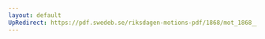 ```yaml
---
layout: default
UpRedirect: https://pdf.swedeb.se/riksdagen-motions-pdf/1868/mot_1868__ak__00248/mot_1868__ak__00248_002.pdf
---
```

